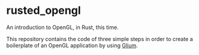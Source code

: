 # rusted_opengl
An introduction to OpenGL, in Rust, this time. 

This repository contains the code of three simple steps in order to create a boilerplate of an OpenGL application by using [Glium](https://github.com/glium/glium).
